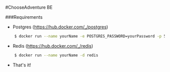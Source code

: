 #ChooseAdventure BE

###Requirements
- Postgres (https://hub.docker.com/_/postgres) 
```sh
    $ docker run --name yourName -e POSTGRES_PASSWORD=yourPassword -p 5432:5432 -d postgres:yourVersion
```
- Redis (https://hub.docker.com/_/redis)
```sh
    $ docker run --name yourName -d redis
```
- That's it!